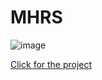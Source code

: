 # MHRS 
![image](https://user-images.githubusercontent.com/101858286/171388899-e2057968-b18f-4d04-83e0-9ed4f2f55f5b.png)

[Click for the project](https://mehmettas1.github.io/Boostrap-mini-project/)
